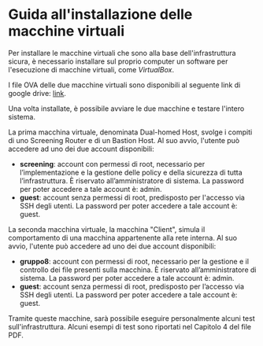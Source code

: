# Guida all'installazione delle macchine virtuali

Per installare le macchine virtuali che sono alla base dell'infrastruttura sicura, è necessario installare sul proprio computer un software per l'esecuzione di macchine virtuali, come _VirtualBox_.

I file OVA delle due macchine virtuali sono disponibili al seguente link di google drive: [link](https://www.google.it/).

Una volta installate, è possibile avviare le due macchine e testare l'intero sistema.

La prima macchina virtuale, denominata Dual-homed Host, svolge i compiti di uno Screening Router e di un Bastion Host. Al suo avvio, l'utente può accedere ad uno dei due account disponibili: 
* **screening**: account con permessi di root, necessario per l’implementazione e la gestione delle policy e della sicurezza di tutta l’infrastruttura. È riservato all’amministratore di sistema. La password per poter accedere a tale account è: admin.
* **guest**: account senza permessi di root, predisposto per l'accesso via SSH degli utenti. La password per poter accedere a tale account è: guest.

La seconda macchina virtuale, la macchina "Client", simula il comportamento di una macchina appartenente alla rete interna. Al suo avvio, l'utente può accedere ad uno dei due account disponibili:
* **gruppo8**: account con permessi di root, necessario per la gestione e il controllo dei file presenti sulla macchina. È riservato all’amministratore di sistema. La password per poter accedere a tale account è: admin.
* **guest**: account senza permessi di root, predisposto per l’accesso via SSH degli utenti. La password per poter accedere a tale account è: guest.

Tramite queste macchine, sarà possibile eseguire personalmente alcuni test sull'infrastruttura. Alcuni esempi di test sono riportati nel Capitolo 4 del file PDF.
